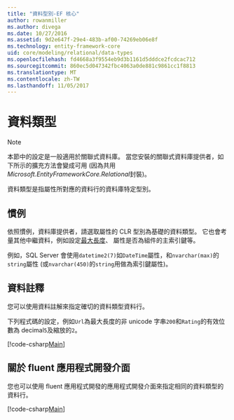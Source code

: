 ```yaml
---
title: "資料型別-EF 核心"
author: rowanmiller
ms.author: divega
ms.date: 10/27/2016
ms.assetid: 9d2e647f-29e4-483b-af00-74269eb06e8f
ms.technology: entity-framework-core
uid: core/modeling/relational/data-types
ms.openlocfilehash: fd4668a3f9554eb9d3b1161d5dddce2fcdcac712
ms.sourcegitcommit: 860ec5d047342fbc4063a0de881c9861cc1f8813
ms.translationtype: MT
ms.contentlocale: zh-TW
ms.lasthandoff: 11/05/2017
---
```

# <a name="data-types"></a>資料類型

> [!NOTE]  
> 本節中的設定是一般適用於關聯式資料庫。 當您安裝的關聯式資料庫提供者，如下所示的擴充方法會變成可用 (因為共用*Microsoft.EntityFrameworkCore.Relational*封裝)。

資料類型是指屬性所對應的資料行的資料庫特定型別。

## <a name="conventions"></a>慣例

依照慣例，資料庫提供者，請選取屬性的 CLR 型別為基礎的資料類型。 它也會考量其他中繼資料，例如設定[最大長度](../max-length.md)、 屬性是否為組件的主索引鍵等。

例如，SQL Server 會使用`datetime2(7)`如`DateTime`屬性，和`nvarchar(max)`的`string`屬性 (或`nvarchar(450)`的`string`用做為索引鍵屬性)。

## <a name="data-annotations"></a>資料註釋

您可以使用資料註解來指定確切的資料類型資料行。

下列程式碼的設定，例如`Url`為最大長度的非 unicode 字串`200`和`Rating`的有效位數為 decimal`5`及縮放的`2`。

[!code-csharp[Main](../../../../samples/core/Modeling/DataAnnotations/Samples/Relational/DataType.cs?name=Entities&highlight=4,6)]

## <a name="fluent-api"></a>關於 fluent 應用程式開發介面

您也可以使用 fluent 應用程式開發的應用程式開發介面來指定相同的資料類型的資料行。

[!code-csharp[Main](../../../../samples/core/Modeling/FluentAPI/Samples/Relational/DataType.cs?name=Model&highlight=9-10)]
